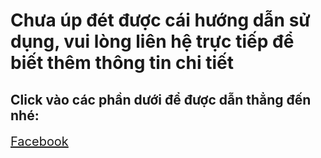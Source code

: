 <h1>Chưa úp đét được cái hướng dẫn sử dụng, vui lòng liên hệ trực tiếp để biết thêm thông tin chi tiết</h1>
<h2>Click vào các phần dưới để được dẫn thẳng đến nhé:</h2>
<a href="https://www.facebook.com/long.sei.520/" style="font-size: 20px;">Facebook</a>
